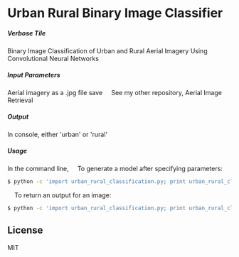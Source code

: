 # Urban Rural Binary Image Classifier

##### Verbose Tile
Binary Image Classification of Urban and Rural Aerial Imagery Using Convolutional Neural Networks
##### Input Parameters
Aerial imagery as a .jpg file save
&nbsp;&nbsp;&nbsp;&nbsp;See my other repository, Aerial Image Retrieval
##### Output
In console, either 'urban' or 'rural'
##### Usage
In the command line,
&nbsp;&nbsp;&nbsp;&nbsp;To generate a model after specifying parameters:
```sh
$ python -c 'import urban_rural_classification.py; print urban_rural_classification.generate_classifier()'
```

&nbsp;&nbsp;&nbsp;&nbsp;To return an output for an image:
```sh
$ python -c 'import urban_rural_classification.py; print urban_rural_classification.prediction()'
```

License
----
MIT
